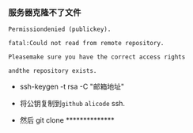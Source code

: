 ### 服务器克隆不了文件

```
Permissiondenied (publickey).

fatal:Could not read from remote repository.

Pleasemake sure you have the correct access rights

andthe repository exists.
```

* ssh-keygen -t rsa -C "邮箱地址"

* 将公钥复制到`github` `alicode` ssh.

* 然后 git clone **************